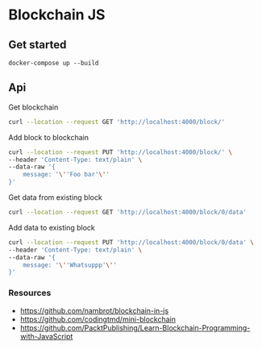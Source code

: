 # Blockchain JS

## Get started
```
docker-compose up --build
```

## Api

Get blockchain
```bash
curl --location --request GET 'http://localhost:4000/block/'
```

Add block to blockchain
```bash
curl --location --request PUT 'http://localhost:4000/block/' \
--header 'Content-Type: text/plain' \
--data-raw '{
    message: '\''Foo bar'\''
}'
```

Get data from existing block
```bash
curl --location --request GET 'http://localhost:4000/block/0/data'
```

Add data to existing block
```bash
curl --location --request PUT 'http://localhost:4000/block/0/data' \
--header 'Content-Type: text/plain' \
--data-raw '{
    message: '\''Whatsuppp'\''
}'
```

### Resources
- https://github.com/nambrot/blockchain-in-js
- https://github.com/codingtmd/mini-blockchain
- https://github.com/PacktPublishing/Learn-Blockchain-Programming-with-JavaScript
